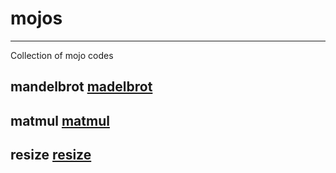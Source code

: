 # mojos
-------------
Collection of mojo codes


## mandelbrot [madelbrot](learn/mandelbrot/README.md)
## matmul [matmul](learn/matmul/readme.md)
## resize [resize](learn/resize/readme.md)